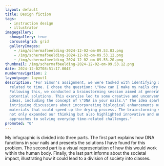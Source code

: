 ```yaml
---
layout: default
title: Design fiction
tags:
  - instruction design
  - illustrator
imagegallery:
  showgallery: true
  carouselgrid: grid
  galleryImages:
    - /img/scherm­afbeelding-2024-12-02-om-09.53.03.png
    - /img/scherm­afbeelding-2024-12-02-om-09.53.12.png
    - /img/scherm­afbeelding-2024-12-02-om-09.53.20.png
thumbnail: /img/scherm­afbeelding-2024-12-02-om-09.53.12.png
date: 2024-12-02T08:51:17.004Z
numbernavigation: 2
layoutpage: layout1
description: "For Simon's assignment, we were tasked with identifying a problem
  related to time. I chose the question: \"How can I make my nails dry faster?\"
  Following this, we conducted a brainstorming session aimed at generating 50
  potential solutions. This exercise led to some creative and unconventional
  ideas, including the concept of \"DNA in your nails.\" The idea sparked
  intriguing discussions about incorporating biological enhancements or
  materials that could speed up the drying process. The brainstorming session
  not only expanded our thinking but also highlighted innovative and unexpected
  approaches to solving everyday time-related challenges."
promoted: "0"
---
```

My infographic is divided into three parts. The first part explains how DNA functions in your nails and presents the solutions I have found for this problem. The second part is a visual representation of how this would work within the human body. Finally, the last part informs about the societal impact, illustrating how it could lead to a division of society into classes.